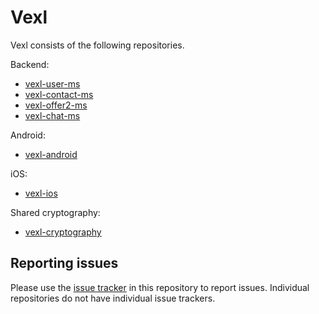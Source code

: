 # Vexl

Vexl consists of the following repositories.

Backend:

* [vexl-user-ms](https://github.com/vexl-it/vexl-user-ms)
* [vexl-contact-ms](https://github.com/vexl-it/vexl-contact-ms)
* [vexl-offer2-ms](https://github.com/vexl-it/vexl-offer2-ms)
* [vexl-chat-ms](https://github.com/vexl-it/vexl-chat-ms)

Android:

* [vexl-android](https://github.com/vexl-it/vexl-android)

iOS:

* [vexl-ios](https://github.com/vexl-it/vexl-ios)

Shared cryptography:

* [vexl-cryptography](https://github.com/vexl-it/vexl-cryptography)

## Reporting issues

Please use the [issue tracker](https://github.com/vexl-it/vexl/issues) in this repository to report issues. Individual repositories do not have individual issue trackers.

